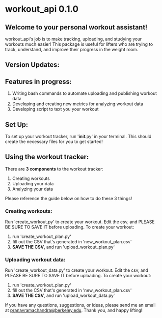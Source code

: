 # workout_api 0.1.0

## Welcome to your personal workout assistant!
workout_api's job is to make tracking, uploading, and studying your workouts much easier! This package
is useful for lifters who are trying to track, understand, and improve their progress in the weight room.

## Version Updates:

## Features in progress:
1. Writing bash commands to automate uploading and publishing workout data
2. Developing and creating new metrics for analyzing workout data
3. Developing script to text you your workout

## Set Up:
To set up your workout tracker, run '__init__.py' in your terminal. This should create the necessary files
for you to get started!

## Using the workout tracker:
There are **3 components** to the workout tracker:
1. Creating workouts
2. Uploading your data
3. Analyzing your data

Please reference the guide below on how to do these 3 things!

### Creating workouts:
Run 'create_workout.py' to create your workout. Edit the csv, and PLEASE BE SURE TO SAVE IT before uploading. 
To create your workout:
1. run 'create_workout_plan.py'
2. fill out the CSV that's generated in 'new_workout_plan.csv'
3. **SAVE THE CSV**, and run 'upload_workout_plan.py'

### Uploading workout data:
Run 'create_workout_data.py' to create your workout. Edit the csv, and PLEASE BE SURE TO SAVE IT before uploading. 
To create your workout:
1. run 'create_workout_plan.py'
2. fill out the CSV that's generated in 'new_workout_plan.csv'
3. **SAVE THE CSV**, and run 'upload_workout_data.py'

If you have any questions, suggestions, or ideas, please send me an email at pranavramachandra@berkeley.edu. Thank you, and happy lifting!